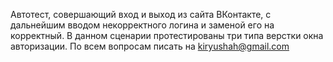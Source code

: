 Автотест, совершающий вход и выход из сайта ВКонтакте, с дальнейшим вводом некорректного логина и заменой его на корректный. 
В данном сценарии протестированы три типа верстки окна авторизации. 
По всем вопросам писать на kiryushah@gmail.com
